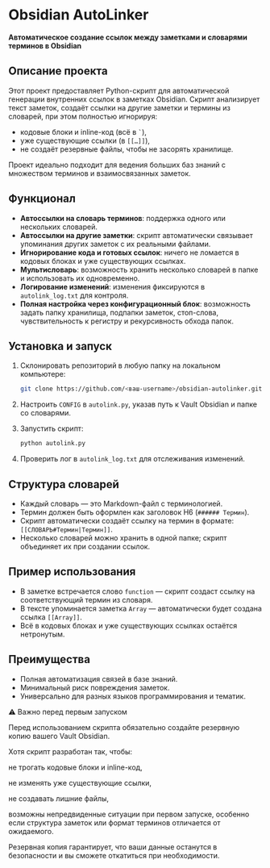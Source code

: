 # Obsidian AutoLinker

**Автоматическое создание ссылок между заметками и словарями терминов в Obsidian**

## Описание проекта

Этот проект предоставляет Python-скрипт для автоматической генерации внутренних ссылок в заметках Obsidian. Скрипт анализирует текст заметок, создаёт ссылки на другие заметки и термины из словарей, при этом полностью игнорируя:

* кодовые блоки и inline-код (всё в `` ` ``),
* уже существующие ссылки (в `[[…]]`),
* не создаёт резервные файлы, чтобы не засорять хранилище.

Проект идеально подходит для ведения больших баз знаний с множеством терминов и взаимосвязанных заметок.

## Функционал

* **Автоссылки на словарь терминов**: поддержка одного или нескольких словарей.
* **Автоссылки на другие заметки**: скрипт автоматически связывает упоминания других заметок с их реальными файлами.
* **Игнорирование кода и готовых ссылок**: ничего не ломается в кодовых блоках и уже существующих ссылках.
* **Мультисловарь**: возможность хранить несколько словарей в папке и использовать их одновременно.
* **Логирование изменений**: изменения фиксируются в `autolink_log.txt` для контроля.
* **Полная настройка через конфигурационный блок**: возможность задать папку хранилища, подпапки заметок, стоп-слова, чувствительность к регистру и рекурсивность обхода папок.

## Установка и запуск

1. Склонировать репозиторий в любую папку на локальном компьютере:

   ```bash
   git clone https://github.com/<ваш-username>/obsidian-autolinker.git
   ```
2. Настроить `CONFIG` в `autolink.py`, указав путь к Vault Obsidian и папке со словарями.
3. Запустить скрипт:

   ```bash
   python autolink.py
   ```
4. Проверить лог в `autolink_log.txt` для отслеживания изменений.

## Структура словарей

* Каждый словарь — это Markdown-файл с терминологией.
* Термин должен быть оформлен как заголовок H6 (`###### Термин`).
* Скрипт автоматически создаёт ссылку на термин в формате: `[[СЛОВАРЬ#Термин|Термин]]`.
* Несколько словарей можно хранить в одной папке; скрипт объединяет их при создании ссылок.

## Пример использования

* В заметке встречается слово `function` — скрипт создаст ссылку на соответствующий термин из словаря.
* В тексте упоминается заметка `Array` — автоматически будет создана ссылка `[[Array]]`.
* Всё в кодовых блоках и уже существующих ссылках остаётся нетронутым.

## Преимущества

* Полная автоматизация связей в базе знаний.
* Минимальный риск повреждения заметок.
* Универсально для разных языков программирования и тематик.

⚠ Важно перед первым запуском

Перед использованием скрипта обязательно создайте резервную копию вашего Vault Obsidian.

Хотя скрипт разработан так, чтобы:

не трогать кодовые блоки и inline-код,

не изменять уже существующие ссылки,

не создавать лишние файлы,

возможны непредвиденные ситуации при первом запуске, особенно если структура заметок или формат терминов отличается от ожидаемого.

Резервная копия гарантирует, что ваши данные останутся в безопасности и вы сможете откатиться при необходимости.


